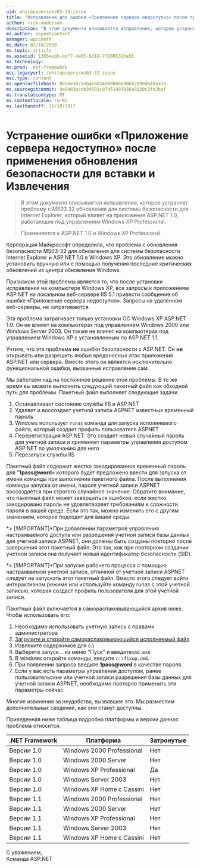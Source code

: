 ```yaml
---
uid: whitepapers/ms03-32-issue
title: "Исправление для ошибки «Приложение сервера недоступно» после применения обновления безопасности для IE | Документы Microsoft"
author: rick-anderson
description: "В этом документе описывается исправление, которое устраняет проблему с обновления для системы безопасности MS03-32 для Internet Explorer, который влияет на приложения ASP.NET 1.0, выполняющиеся на рабочие элементы..."
ms.author: aspnetcontent
manager: wpickett
ms.date: 02/10/2010
ms.topic: article
ms.assetid: 1365eebb-bdf7-4a05-8d18-7f200531be55
ms.technology: 
ms.prod: .net-framework
msc.legacyurl: /whitepapers/ms03-32-issue
msc.type: content
ms.openlocfilehash: 8658e387aeb4ea0340080666906b2b89db49a31a
ms.sourcegitcommit: 9a9483aceb34591c97451997036a9120c3fe2baf
ms.translationtype: MT
ms.contentlocale: ru-RU
ms.lasthandoff: 11/10/2017
---
```

<a name="fix-for-server-application-unavailable-error-after-applying-security-update-for-ie"></a>Устранение ошибки «Приложение сервера недоступно» после применения обновления безопасности для вставки и Извлечения
====================
> В этом документе описывается исправление, которое устраняет проблему с MS03 32 обновления для системы безопасности для Internet Explorer, который влияет на приложения ASP.NET 1.0, работающие под управлением Windows XP Professional.
> 
> Применяется к ASP.NET 1.0 и Windows XP Professional.


Корпорация Майкрософт определила, что проблема с обновления безопасности MS03-32 для обновления для системы безопасности Internet Explorer и ASP.NET 1.0 в Windows XP. Это обновление можно установить вручную или с помощью получения последние критических обновлений из центра обновления Windows.

Признаком этой проблемы является то, что после установки исправления на компьютере Windows XP, все запросы к приложениям ASP.NET на локальном веб-сервере IIS 5.1 привести сообщение об ошибке «Приложение сервера недоступно». Запросы на удаленном веб-серверы, не затрагиваются.

Эта проблема затрагивает только установки ОС Windows XP ASP.NET 1.0. Он не влияет на компьютерах под управлением Windows 2000 или Windows Server 2003. Он также не влияет на компьютерах под управлением Windows XP с установленным по ASP.NET 1.1.

Учтите, что эта проблема **не** ошибки безопасности с ASP.NET. Он **не** открывать или разрешить любые вредоносных атак приложения ASP.NET или сервера. Вместо этого он является исключительно функциональной ошибки, вызванные исправление сам.

Мы работаем над на постоянное решение этой проблемы. В то же время вы можете выполнить следующий пакетный файл как обходной путь для проблемы. Пакетный файл выполняет следующие задачи.

1. Останавливает состояние службы IIS и ASP.NET
2. Удаляет и воссоздает учетной записи ASPNET известных временный пароль
3. Windows использует `runas` команда для запуска исполняемого файла, который создает профиль пользователя ASPNET
4. Перерегистрация ASP.NET. Это создает новый случайный пароль для учетной записи и применяет параметры управления доступом ASP.NET по умолчанию для него
5. Перезапуск службы IIS

Пакетный файл содержит жестко закодированное временный пароль для "**1pass@word**» которого будет предложено ввести для запуска от имени команды при выполнении пакетного файла. После выполнения команды запуска от имени, пароля учетной записи ASPNET воссоздается при строгого случайное значение. Обратите внимание, что пакетный файл может завершиться ошибкой, если жестко закодировано пароль не удовлетворяет требованиям к сложности пароля в вашей среде. Если это так, можно изменить его с другим значением, которое подходит для вашей среды.

*> [!IMPORTANT]*При добавлении параметров управления настраиваемого доступа или разрешения учетной записи базы данных для учетной записи ASPNET, они должны быть созданы повторно после завершения этот пакетный файл. Это так, как при повторном создании учетной записи она получает новый идентификатор безопасности (SID).

*> [!IMPORTANT]*При запуске рабочего процесса с помощью настраиваемой учетной записи, отличной от учетной записи ASPNET следует не запускать этот пакетный файл. Вместо этого следует войти интерактивном режиме или используйте команду runas с этой учетной записью, которая создаст профиль пользователя для этой учетной записи.

Пакетный файл включается в самораспаковывающийся архив ниже. Чтобы использовать его:

1. Необходимо использовать учетную запись с правами администратора
2. [Загрузите и откройте самораспаковывающийся исполняемый файл](ms03-32-issue/_static/fixup1.exe)
3. Извлеките содержимое для c:\
4. Выберите запуск... из меню "Пуск" и введите`cmd.exe`
5. В windows откройте команды, введите `c:\fixup.cmd`.
6. При появлении запроса введите  **1pass@word**  в качестве пароля.
7. Если у вас есть параметры управления доступом, ранее пользовательские или учетной записи разрешения базы данных для учетной записи ASPNET, необходимо повторно применить эти параметры сейчас.

Многие извинения за неудобства, вызвавшее это. Мы разместим дополнительных сведений, как они станут доступны.

Приведенная ниже таблица подробно платформы и версии данная проблема относится.

| .NET Framework | Платформа | Затронутые |
| --- | --- | --- |
| Версии 1.0 | Windows 2000 Professional | Нет |
| Версии 1.0 | Windows 2000 Server | Нет |
| Версии 1.0 | Windows XP Professional | Да |
| Версии 1.0 | Windows Server 2003 | Нет |
| Версии 1.0 | Windows XP Home с Cassini | Нет |
| Версии 1.1 | Windows 2000 Professional | Нет |
| Версии 1.1 | Windows 2000 Server | Нет |
| Версии 1.1 | Windows XP Professional | Нет |
| Версии 1.1 | Windows Server 2003 | Нет |
| Версии 1.1 | Windows XP Home с Cassini | Нет |

С уважением,   
 Команда ASP.NET

